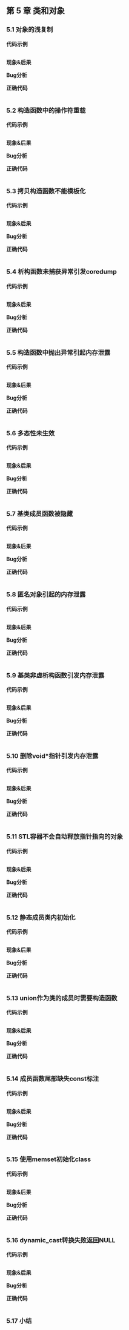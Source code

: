 ## 第 5 章  类和对象

### 5.1 对象的浅复制

**代码示例**

```cpp

```

**现象&后果**



**Bug分析**



**正确代码**

```cpp

```





### 5.2 构造函数中的操作符重载

**代码示例**

```cpp

```

**现象&后果**



**Bug分析**



**正确代码**

```cpp

```





### 5.3 拷贝构造函数不能模板化

**代码示例**

```cpp

```

**现象&后果**



**Bug分析**



**正确代码**

```cpp

```



### 5.4 析构函数未捕获异常引发coredump

**代码示例**

```cpp

```

**现象&后果**



**Bug分析**



**正确代码**

```cpp

```





### 5.5 构造函数中抛出异常引起内存泄露

**代码示例**

```cpp

```

**现象&后果**



**Bug分析**



**正确代码**

```cpp

```





### 5.6 多态性未生效

**代码示例**

```cpp

```

**现象&后果**



**Bug分析**



**正确代码**

```cpp

```





### 5.7 基类成员函数被隐藏

**代码示例**

```cpp

```

**现象&后果**



**Bug分析**



**正确代码**

```cpp

```





### 5.8 匿名对象引起的内存泄露

**代码示例**

```cpp

```

**现象&后果**



**Bug分析**



**正确代码**

```cpp

```





### 5.9 基类非虚析构函数引发内存泄露

**代码示例**

```cpp

```

**现象&后果**



**Bug分析**



**正确代码**

```cpp

```





### 5.10 删除void*指针引发内存泄露

**代码示例**

```cpp

```

**现象&后果**



**Bug分析**



**正确代码**

```cpp

```





### 5.11 STL容器不会自动释放指针指向的对象

**代码示例**

```cpp

```

**现象&后果**



**Bug分析**



**正确代码**

```cpp

```





### 5.12 静态成员类内初始化

**代码示例**

```cpp

```

**现象&后果**



**Bug分析**



**正确代码**

```cpp

```





### 5.13 union作为类的成员时需要构造函数

**代码示例**

```cpp

```

**现象&后果**



**Bug分析**



**正确代码**

```cpp

```





### 5.14 成员函数尾部缺失const标注

**代码示例**

```cpp

```

**现象&后果**



**Bug分析**



**正确代码**

```cpp

```





### 5.15 使用memset初始化class

**代码示例**

```cpp

```

**现象&后果**



**Bug分析**



**正确代码**

```cpp

```





### 5.16 dynamic_cast转换失败返回NULL

**代码示例**

```cpp

```

**现象&后果**



**Bug分析**



**正确代码**

```cpp

```





### 5.17 小结